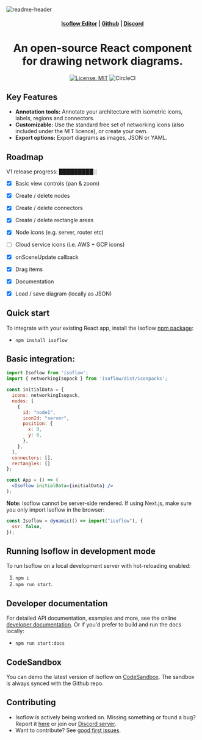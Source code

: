 ![readme-header](https://user-images.githubusercontent.com/1769678/223572353-788d5d38-cd28-40fa-96cd-9d29226f7e4b.png)

<h4 align="center">
  <a href="https://codesandbox.io/p/sandbox/github/markmanx/isoflow">Isoflow Editor</a> |
  <a href="https://github.com/markmanx/isoflow">Github</a> |
  <a href="https://discord.gg/QYPkvZth7D">Discord</a>
</h4>

<div align="center">
  <h1>An open-source React component for drawing network diagrams.</h2>
</div>

<div align="center">

[![License: MIT](https://img.shields.io/badge/License-MIT-yellow.svg)](https://opensource.org/licenses/MIT)
![CircleCI](https://circleci.com/gh/markmanx/isoflow.svg?style=shield)

</div>

## Key Features

- **Annotation tools:** Annotate your architecture with isometric icons, labels, regions and connectors.
- **Customizable:** Use the standard free set of networking icons (also included under the MIT licence), or create your own.
- **Export options:** Export diagrams as images, JSON or YAML.

## Roadmap

V1 release progress: █████████░

- [x] Basic view controls (pan & zoom)
- [x] Create / delete nodes
- [x] Create / delete connectors
- [x] Create / delete rectangle areas
- [x] Node icons (e.g. server, router etc)
- [ ] Cloud service icons (i.e. AWS + GCP icons)
- [x] onSceneUpdate callback
- [x] Drag items
- [x] Documentation
- [x] Load / save diagram (locally as JSON)


## Quick start

To integrate with your existing React app, install the Isoflow [npm package](https://www.npmjs.com/package/isoflow):

- `npm install isoflow`

## Basic integration:

```jsx
import Isoflow from 'isoflow';
import { networkingIsopack } from 'isoflow/dist/iconpacks';

const initialData = {
  icons: networkingIsopack,
  nodes: [
    {
      id: "node1",
      iconId: "server",
      position: {
        x: 0,
        y: 0,
      },
    },
  ],
  connectors: [],
  rectangles: []
};

const App = () => (
  <Isoflow initialData={initialData} />
);
```

**Note:** Isoflow cannot be server-side rendered.  If using Next.js, make sure you only import Isoflow in the browser:

```jsx
const Isoflow = dynamic(() => import("isoflow"), {
  ssr: false,
});
```

## Running Isoflow in development mode
To run Isoflow on a local development server with hot-reloading enabled:

1. `npm i`
2. `npm run start`.

## Developer documentation
For detailed API documentation, examples and more, see the online [developer documentation](https://v2.isoflow.io/docs).  Or if you'd prefer to build and run the docs locally:

- `npm run start:docs`

## CodeSandbox

You can demo the latest version of Isoflow on [CodeSandbox](https://codesandbox.io/p/sandbox/github/markmanx/isoflow/tree).  The sandbox is always synced with the Github repo.

## Contributing
- Isoflow is actively being worked on.  Missing something or found a bug? Report it [here](https://github.com/markmanx/isoflow/issues) or join our [Discord server](https://discord.gg/QYPkvZth7D).
- Want to contribute? See [good first issues](https://github.com/markmanx/isoflow/contribute).